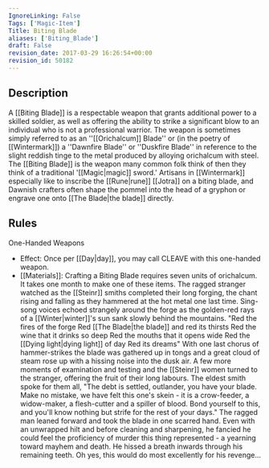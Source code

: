 ```yaml
---
IgnoreLinking: False
Tags: ['Magic-Item']
Title: Biting Blade
aliases: ['Biting_Blade']
draft: False
revision_date: 2017-03-29 16:26:54+00:00
revision_id: 50182
---
```


## Description
A [[Biting Blade]] is a respectable weapon that grants additional power to a skilled soldier, as well as offering the ability to strike a significant blow to an individual who is not a professional warrior. The weapon is sometimes simply referred to as an ''[[Orichalcum]] Blade'' or (in the poetry of [[Wintermark]]) a ''Dawnfire Blade'' or ''Duskfire Blade'' in reference to the slight reddish tinge to the metal produced by alloying orichalcum with steel.
The [[Biting Blade]] is the weapon many common folk think of then they think of a traditional '[[Magic|magic]] sword.' Artisans in [[Wintermark]] especially like to inscribe the [[Rune|rune]] [[Jotra]] on a biting blade, and Dawnish crafters often shape the pommel into the head of a gryphon or engrave one onto [[The Blade|the blade]] directly.
## Rules
One-Handed Weapons
* Effect: Once per [[Day|day]], you may call CLEAVE with this one-handed weapon.
* [[Materials]]: Crafting a Biting Blade requires seven units of orichalcum. It takes one month to make one of these items.
The ragged stranger watched as the [[Steinr]] smiths completed their long forging, the chant rising and falling as they hammered at the hot metal one last time.  Sing-song voices echoed strangely around the forge as the golden-red rays of a [[Winter|winter]]'s sun sank slowly behind the mountains.
"Red the fires of the forge
Red [[The Blade|the blade]] and red its thirsts
Red the wine that it drinks so deep
Red the mouths that it opens wide
Red the [[Dying light|dying light]] of day
Red its dreams"
With one last chorus of hammer-strikes the blade was gathered up in tongs and a great cloud of steam rose up with a hissing noise into the dusk air.  A few more moments of examination and testing and the [[Steinr]] women turned to the stranger, offering the fruit of their long labours.  The eldest smith spoke for them all, "The debt is settled, outlander, you have your blade.  Make no mistake, we have felt this one's skein - it is a crow-feeder, a widow-maker, a flesh-cutter and a spiller of blood.  Bond yourself to this, and you'll know nothing but strife for the rest of your days."
The ragged man leaned forward and took the blade in one scarred hand.  Even with an unwrapped hilt and before cleaning and sharpening, he fancied he could feel the proficiency of murder this thing represented - a yearning toward mayhem and death.  He hissed a breath inwards through his remaining teeth.  Oh yes, this would do most excellently for his revenge...